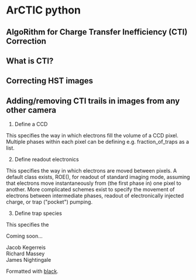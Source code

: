 ArCTIC python
=============

AlgoRithm for Charge Transfer Inefficiency (CTI) Correction
-----------------------------------------------------------

What is CTI?
------------


Correcting HST images
---------------------

Adding/removing CTI trails in images from any other camera
----------------------------------------------------------

1) Define a CCD

This specifies the way in which electrons fill the volume of a CCD pixel. 
Multiple phases within each pixel can be defining e.g. fraction_of_traps as a list.

2) Define readout electronics

This specifies the way in which electrons are moved between pixels. 
A default class exists, ROE(), for readout of standard imaging mode, assuming that electrons move instantaneously from (the first phase in) one pixel to another.
More complicated schemes exist to specify the movement of electrons between intermediate phases, readout of electronically injected charge, or trap ("pocket") pumping.

3) Define trap species

This specifies the 

Coming soon...





Jacob Kegerreis  
Richard Massey  
James Nightingale  

Formatted with [black](https://github.com/psf/black).
